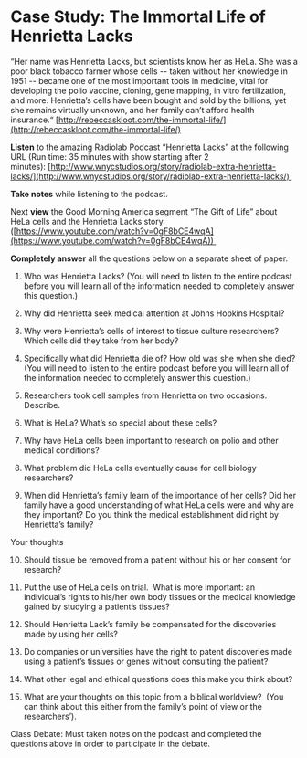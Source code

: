 # Case Study: The Immortal Life of Henrietta Lacks

“Her name was Henrietta Lacks, but scientists know her as HeLa. She was a poor black tobacco farmer whose cells -- taken without her knowledge in 1951 -- became one of the most important tools in medicine, vital for developing the polio vaccine, cloning, gene mapping, in vitro fertilization, and more. Henrietta’s cells have been bought and sold by the billions, yet she remains virtually unknown, and her family can’t afford health insurance.“ [http://rebeccaskloot.com/the-immortal-life/](http://rebeccaskloot.com/the-immortal-life/)

**Listen** to the amazing Radiolab Podcast “Henrietta Lacks” at the following URL (Run time: 35 minutes with show starting after 2 minutes): [http://www.wnycstudios.org/story/radiolab-extra-henrietta-lacks/](http://www.wnycstudios.org/story/radiolab-extra-henrietta-lacks/) 

**Take notes** while listening to the podcast.

Next **view** the Good Morning America segment “The Gift of Life” about HeLa cells and the Henrietta Lacks story. ([https://www.youtube.com/watch?v=0gF8bCE4wqA](https://www.youtube.com/watch?v=0gF8bCE4wqA)) 

**Completely answer** all the questions below on a separate sheet of paper. 

1.  Who was Henrietta Lacks? (You will need to listen to the entire podcast before you will learn all of the information needed to completely answer this question.)
2.  Why did Henrietta seek medical attention at Johns Hopkins Hospital?
3.  Why were Henrietta’s cells of interest to tissue culture researchers? Which cells did they take from her body?
4.  Specifically what did Henrietta die of? How old was she when she died? (You will need to listen to the entire podcast before you will learn all of the information needed to completely answer this question.)
    
5.  Researchers took cell samples from Henrietta on two occasions. Describe.
    
6.  What is HeLa? What’s so special about these cells?
    
7.  Why have HeLa cells been important to research on polio and other medical conditions?
    
8.  What problem did HeLa cells eventually cause for cell biology researchers?
    
9.  When did Henrietta’s family learn of the importance of her cells? Did her family have a good understanding of what HeLa cells were and why are they important? Do you think the medical establishment did right by Henrietta’s family?
    

  

Your thoughts

10.  Should tissue be removed from a patient without his or her consent for research?
    
11.  Put the use of HeLa cells on trial.  What is more important: an individual’s rights to his/her own body tissues or the medical knowledge gained by studying a patient’s tissues?
    
12.  Should Henrietta Lack’s family be compensated for the discoveries made by using her cells?
    
13.  Do companies or universities have the right to patent discoveries made using a patient’s tissues or genes without consulting the patient?
    
14.  What other legal and ethical questions does this make you think about?
    
15.  What are your thoughts on this topic from a biblical worldview?  (You can think about this either from the family’s point of view or the researchers’).  
    

  
  

Class Debate: Must taken notes on the podcast and completed the questions above in order to participate in the debate.